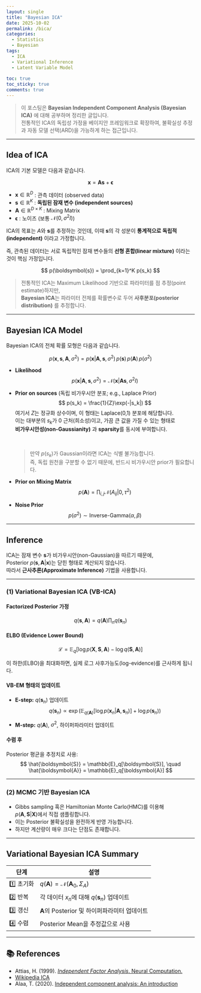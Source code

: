```yaml
---
layout: single
title: "Bayesian ICA"
date: 2025-10-02
permalink: /bica/
categories:
  - Statistics
  - Bayesian
tags:
  - ICA
  - Variational Inference
  - Latent Variable Model
  
toc: true
toc_sticky: true
comments: true
---
```


> 이 포스팅은 **Bayesian Independent Component Analysis (Bayesian ICA)** 에 대해 공부하며 정리한 글입니다.  
> 전통적인 ICA의 독립성 가정을 베이지안 프레임워크로 확장하여, 불확실성 추정과 자동 모델 선택(ARD)을 가능하게 하는 접근입니다.  

---

## Idea of ICA

ICA의 기본 모델은 다음과 같습니다. 

$$
\boldsymbol{x} = \boldsymbol{A}\boldsymbol{s} + \boldsymbol{\epsilon}
$$

- $\boldsymbol{x} \in \mathbb{R}^{D}$ : 관측 데이터 (observed data)  
- $\boldsymbol{s} \in \mathbb{R}^{K}$ : **독립된 잠재 변수 (independent sources)**  
- $\boldsymbol{A} \in \mathbb{R}^{D \times K}$ : Mixing Matrix  
- $\boldsymbol{\epsilon}$ : 노이즈 (보통 $\mathcal{N}(0, \sigma^2I)$)

ICA의 목표는 $A$와 $\boldsymbol{s}$를 추정하는 것인데, 이때 $\boldsymbol{s}$의 각 성분이 **통계적으로 독립적(independent)** 이라고 가정합니다.

즉, 관측된 데이터는 서로 독립적인 잠재 변수들의 **선형 혼합(linear mixture)** 이라는 것이 핵심 가정입니다.

$$
p(\boldsymbol{s}) = \prod_{k=1}^K p(s_k)
$$

> 전통적인 ICA는 Maximum Likelihood 기반으로 파라미터를 점 추정(point estimate)하지만,  
> **Bayesian ICA**는 파라미터 전체를 확률변수로 두어 **사후분포(posterior distribution)** 를 추정합니다.

---

## Bayesian ICA Model

Bayesian ICA의 전체 확률 모형은 다음과 같습니다.

$$
p(\boldsymbol{x}, \boldsymbol{s}, \boldsymbol{A}, \sigma^2)
= p(\boldsymbol{x} | \boldsymbol{A}, \boldsymbol{s}, \sigma^2)\,
  p(\boldsymbol{s})\, p(\boldsymbol{A})\, p(\sigma^2)
$$

- **Likelihood**
  $$
  p(\boldsymbol{x} | \boldsymbol{A}, \boldsymbol{s}, \sigma^2)
  = \mathcal{N}(\boldsymbol{x} | \boldsymbol{A}\boldsymbol{s}, \sigma^2 I)
  $$

- **Prior on sources** (독립 비가우시안 분포; e.g., Laplace Prior)
  $$
  p(s_k) = \frac{1}{Z}\exp(-|s_k|)
  $$
  여기서 $Z$는 정규화 상수이며, 이 형태는 Laplace(0,1) 분포에 해당합니다.  
  이는 대부분의 $s_k$가 0 근처(희소성)이고, 가끔 큰 값을 가질 수 있는 형태로  
  **비가우시안성(non-Gaussianity)** 과 **sparsity**를 동시에 부여합니다.  

  <br>

  > 만약 $p(s_k)$가 Gaussian이라면 ICA는 식별 불가능합니다.  
  > 즉, 독립 원천을 구분할 수 없기 때문에, 반드시 비가우시안 prior가 필요합니다.

- **Prior on Mixing Matrix**
  $$
  p(\boldsymbol{A}) = \prod_{i,j}\mathcal{N}(A_{ij} | 0, \tau^2)
  $$

- **Noise Prior**
  $$
  p(\sigma^2) \sim \text{Inverse-Gamma}(\alpha, \beta)
  $$

---

## Inference

ICA는 잠재 변수 $\boldsymbol{s}$가 비가우시안(non-Gaussian)을 따르기 때문에,  
Posterior $p(\boldsymbol{s}, \boldsymbol{A} | \boldsymbol{x})$는 닫힌 형태로 계산되지 않습니다.  
따라서 **근사추론(Approximate Inference)** 기법을 사용합니다.  

---

### (1) Variational Bayesian ICA (VB-ICA)

#### Factorized Posterior 가정
$$
q(\boldsymbol{s}, \boldsymbol{A}) = q(\boldsymbol{A}) \prod_n q(\boldsymbol{s}_n)
$$

#### ELBO (Evidence Lower Bound)
$$
\mathcal{L} = 
\mathbb{E}_q[\log p(\boldsymbol{X}, \boldsymbol{S}, \boldsymbol{A}) - \log q(\boldsymbol{S}, \boldsymbol{A})]
$$

이 하한(ELBO)을 최대화하면, 실제 로그 사후가능도(log-evidence)를 근사하게 됩니다.

#### VB-EM 형태의 업데이트
- **E-step:** $q(\boldsymbol{s}_n)$ 업데이트  
  $$
  q(\boldsymbol{s}_n) \propto 
  \exp\left(
  \mathbb{E}_{q(\boldsymbol{A})}[\log p(\boldsymbol{x}_n | \boldsymbol{A}, \boldsymbol{s}_n)]+ \log p(\boldsymbol{s}_n) \right)$$

- **M-step:** $q(\boldsymbol{A})$, $\sigma^2$, 하이퍼파라미터 업데이트

#### 수렴 후
Posterior 평균을 추정치로 사용:
$$
\hat{\boldsymbol{S}} = \mathbb{E}_q[\boldsymbol{S}], \quad
\hat{\boldsymbol{A}} = \mathbb{E}_q[\boldsymbol{A}]
$$

---

### (2) MCMC 기반 Bayesian ICA

- Gibbs sampling 혹은 Hamiltonian Monte Carlo(HMC)를 이용해  
  $p(\boldsymbol{A}, \boldsymbol{S} | \boldsymbol{X})$에서 직접 샘플링합니다.
- 이는 Posterior 불확실성을 완전하게 반영 가능합니다. 
- 하지만 계산량이 매우 크다는 단점도 존재합니다.

---

##  Variational Bayesian ICA Summary

| 단계 | 설명 |
|------|------|
| 1️⃣ 초기화 | $q(\boldsymbol{A}) = \mathcal{N}(\boldsymbol{A}_0, \Sigma_A)$ |
| 2️⃣ 반복 | 각 데이터 $x_n$에 대해 $q(\boldsymbol{s}_n)$ 업데이트 |
| 3️⃣ 갱신 | $\boldsymbol{A}$의 Posterior 및 하이퍼파라미터 업데이트 |
| 4️⃣ 수렴 | Posterior Mean을 추정값으로 사용 |

---

## 📚 References

- Attias, H. (1999). [*Independent Factor Analysis*. Neural Computation.](https://psycnet.apa.org/record/1999-13540-001)
- [Wikipedia ICA](https://en.wikipedia.org/wiki/Independent_component_analysis)
- Alaa, T. (2020). [Independent component analysis: An introduction](https://www.emerald.com/aci/article/17/2/222/6032/Independent-component-analysis-An-introduction)